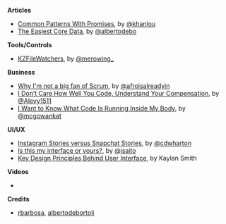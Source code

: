 
**Articles**

* [Common Patterns With Promises](http://khanlou.com/2016/08/common-patterns-with-promises/), by [@khanlou](https://twitter.com/khanlou)
* [The Easiest Core Data](http://albertodebortoli.com/blog/2016/08/05/the-easiest-core-data/), by [@albertodebo](https://twitter.com/albertodebo)


**Tools/Controls**

* [KZFileWatchers](https://github.com/krzysztofzablocki/KZFileWatchers), by [@merowing_](https://twitter.com/merowing_)

**Business**

* [Why I'm not a big fan of Scrum](http://okigiveup.net/not-big-fan-of-scrum/), by [@afroisalreadyin](https://twitter.com/afroisalreadyin)
* [I Don’t Care How Well You Code, Understand Your Compensation](https://hackernoon.com/i-dont-care-how-well-you-code-understand-your-compensation-a1e810973c5e#.x9vb7mpqw), by [@Alevy1511](https://twitter.com/Alevy1511)
* [I Want to Know What Code Is Running Inside My Body](https://backchannel.com/i-want-to-know-what-code-is-running-inside-my-body-ff9a159da34b#.amdlxchcx), by [@mcgowankat](https://twitter.com/mcgowankat)

**UI/UX**

* [Instagram Stories versus Snapchat Stories](https://chriswharton.me/2016/08/instagram-stories-versus-snapchat-stories/), by [@cdwharton](https://twitter.com/cdwharton)
* [Is this my interface or yours?](https://medium.com/@jsaito/is-this-my-interface-or-yours-b09a7a795256#.2jldqsgs2), by [@jsaito](https://medium.com/@jsaito)
* [Key Design Principles Behind User Interface](http://thenextweb.com/dd/2016/08/09/design-principles-behind-user-interface/), by Kaylan Smith

**Videos**

*

**Credits**

* [rbarbosa](https://github.com/rbarbosa), [albertodebortoli](https://github.com/albertodebortoli)
